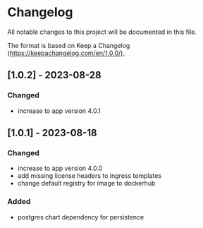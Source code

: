 # Changelog

All notable changes to this project will be documented in this file.

The format is based on Keep a Changelog (https://keepachangelog.com/en/1.0.0/),

## [1.0.2] - 2023-08-28

### Changed

- increase to app version 4.0.1

## [1.0.1] - 2023-08-18

### Changed

- increase to app version 4.0.0
- add missing license headers to ingress templates
- change default registry for image to dockerhub

### Added

- postgres chart dependency for persistence